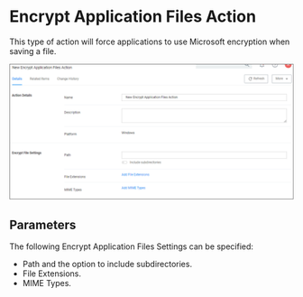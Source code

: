 [title]: # (Encrypt Application Files)
[tags]: # (action)
[priority]: # (3)
# Encrypt Application Files Action

This type of action will force applications to use Microsoft encryption when saving a file.

![Display Encrypt Application Files Settings](images/encrypt.png "Display Encrypt Application Files Settings")

## Parameters

The following Encrypt Application Files Settings can be specified:

* Path and the option to include subdirectories.
* File Extensions.
* MIME Types.
